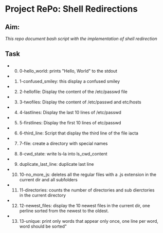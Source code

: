 # Project RePo: Shell Redirections

## Aim: 
_This repo document bash script with the implementation of shell redirection_

## Task

* 0. 0-hello_world: prints "Hello, World" to the stdout

* 1. 1-confused_smiley: this display a confused smiley

* 2. 2-hellofile: Display the content of the /etc/passwd file

* 3. 3-twofiles: Display the content of /etc/passwd and etc/hosts

* 4. 4-lastlines: Display the last 10 lines of /etc/passwd

* 5. 5-firstlines: Display the first 10 lines of etc/passwd

* 6. 6-third_line: Script that display the third line of the file iacta

* 7. 7-file: create a directory with special names

* 8. 8-cwd_state: write ls-la into ls_cwd_content

* 9. duplicate_last_line: duplicate last line

* 10. 10-no_more_js: deletes all the regular files with a .js extension in the current dir and all subfolders

* 11. 11-directories: counts the number of directories and sub dierctories in the current directory

* 12. 12-newest_files: display the 10 newest files in the current dir, one perline sorted from the newest to the oldest.

* 13. 13-unique: print only words that appear only once, one line per word, word should be sorted"
